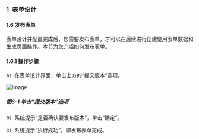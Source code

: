 ### 1. 表单设计

#### 1.6 发布表单

表单设计并配置完成后，您需要发布表单，才可以在后续进行创建使用表单数据和生成页面操作。本节为您介绍如何发布表单。

#### 1.6.1 操作步骤

a）在表单设计界面，单击上方的“提交版本”选项。

![image](https://user-images.githubusercontent.com/79617492/183357030-17187fd1-c42f-44f4-a8c3-68f553e80a48.png)

##### 图6-1 单击“提交版本”选项

b）系统提示“是否确认要发布版本”，单击“确定”。

c）系统提示“执行成功”，即发布表单完成。
